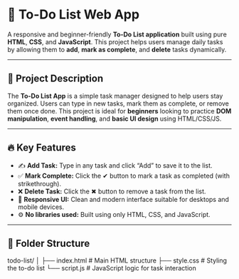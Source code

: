 # 📝 To-Do List Web App

A responsive and beginner-friendly **To-Do List application** built using pure **HTML**, **CSS**, and **JavaScript**. This project helps users manage daily tasks by allowing them to **add**, **mark as complete**, and **delete** tasks dynamically.

---

## 📌 Project Description

The **To-Do List App** is a simple task manager designed to help users stay organized. Users can type in new tasks, mark them as complete, or remove them once done. This project is ideal for **beginners** looking to practice **DOM manipulation**, **event handling**, and **basic UI design** using HTML/CSS/JS.

---

## 🔥 Key Features

- ✍️ **Add Task:** Type in any task and click “Add” to save it to the list.
- ✅ **Mark Complete:** Click the ✔ button to mark a task as completed (with strikethrough).
- ❌ **Delete Task:** Click the ✖ button to remove a task from the list.
- 🎨 **Responsive UI:** Clean and modern interface suitable for desktops and mobile devices.
- ⚙️ **No libraries used:** Built using only HTML, CSS, and JavaScript.

---

## 📂 Folder Structure

todo-list/
│
├── index.html # Main HTML structure
├── style.css # Styling the to-do list
└── script.js # JavaScript logic for task interaction
